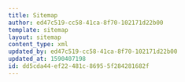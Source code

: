 ```yaml
---
title: Sitemap
author: ed47c519-cc58-41ca-8f70-102171d22b00
template: sitemap
layout: sitemap
content_type: xml
updated_by: ed47c519-cc58-41ca-8f70-102171d22b00
updated_at: 1590407198
id: dd5cda44-ef22-481c-8695-5f284281682f
---
```

